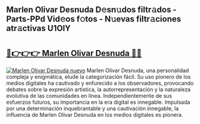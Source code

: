 ## Marlen Olivar Desnuda D𝚎sn𝚞dos filtr𝚊dos - Parts-PPd Vid𝚎os f𝚘tos - N𝚞evas filtr𝚊ciones atr𝚊ctivas U1OlY

# <h2><a href="http://mb6zy1a.tromn.icu/?c=Marlen+Olivar+Desnuda">🔗👉👉👉 Marlen Olivar Desnuda 🔗🔗</a></h2>

[![Marlen Olivar Desnuda nuevo](https://i.imgur.com/pEAQMta.gif)](http://mb6zy1a.tromn.icu/?c=Marlen+Olivar+Desnuda)
Marlen Olivar Desnuda, una personalidad compleja y enigmática, elude la categorización fácil. Su uso pionero de los medios digitales ha cautivado y enfurecido a los observadores, provocando debates sobre la expresión artística, la autorrepresentación y la naturaleza evolutiva de las comunidades en línea. Independientemente de sus esfuerzos futuros, su importancia en la era digital es innegable. Impulsada por una determinación inquebrantable y una cautivación innegable, la influencia de Marlen Olivar Desnuda en los medios digitales es pionera.
